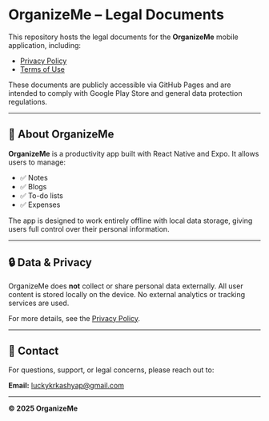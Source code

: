 # OrganizeMe – Legal Documents

This repository hosts the legal documents for the **OrganizeMe** mobile application, including:

- [Privacy Policy](https://<your-username>.github.io/organizeme-docs/privacy-policy.html)
- [Terms of Use](https://<your-username>.github.io/organizeme-docs/terms-of-use.html)

These documents are publicly accessible via GitHub Pages and are intended to comply with Google Play Store and general data protection regulations.

---

## 📱 About OrganizeMe

**OrganizeMe** is a productivity app built with React Native and Expo. It allows users to manage:

- ✅ Notes  
- ✅ Blogs  
- ✅ To-do lists  
- ✅ Expenses  

The app is designed to work entirely offline with local data storage, giving users full control over their personal information.

---

## 🔒 Data & Privacy

OrganizeMe does **not** collect or share personal data externally. All user content is stored locally on the device. No external analytics or tracking services are used.

For more details, see the [Privacy Policy](https://<your-username>.github.io/organizeme-docs/privacy-policy.html).

---

## 📩 Contact

For questions, support, or legal concerns, please reach out to:

**Email:** [luckykrkashyap@gmail.com](mailto:luckykrkashyap@gmail.com)

---

**© 2025 OrganizeMe**
